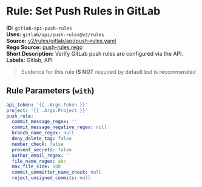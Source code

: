 # Rule: Set Push Rules in GitLab  
**ID:** `gitlab-api-push-rules`  
**Uses:** `gitlab/api/push-rules@v2/rules`  
**Source:** [v2/rules/gitlab/api/push-rules.yaml](https://github.com/scribe-public/sample-policies/v2/rules/gitlab/api/push-rules.yaml)  
**Rego Source:** [push-rules.rego](https://github.com/scribe-public/sample-policies/v2/rules/gitlab/api/push-rules.rego)  
**Short Description:** Verify GitLab push rules are configured via the API.  
**Labels:** Gitlab, API  
> Evidence for this rule **IS NOT** required by default but is recommended


## Rule Parameters (`with`)  
```yaml
api_token: '{{ .Args.Token }}'
project: '{{ .Args.Project }}'
push_rule:
  commit_message_regex: ''
  commit_message_negative_regex: null
  branch_name_regex: null
  deny_delete_tag: false
  member_check: false
  prevent_secrets: false
  author_email_regex: ''
  file_name_regex: abc
  max_file_size: 100
  commit_committer_name_check: null
  reject_unsigned_commits: null
```

